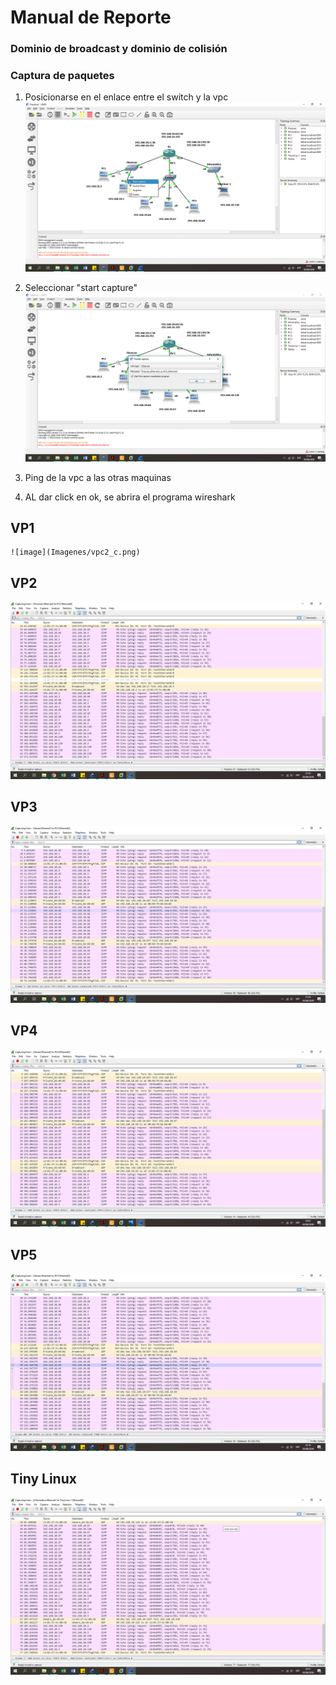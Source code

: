 # Manual de Reporte

### Dominio de broadcast y dominio de colisión 

### Captura de paquetes

1. Posicionarse en el enlace entre el switch y la vpc 
     ![image](Imagenes/0.png)

2. Seleccionar "start capture"
    ![image](Imagenes/1.png)

3. Ping de la vpc a las otras maquinas

4. AL dar click en ok, se abrira el programa wireshark

## VP1
    ![image](Imagenes/vpc2_c.png)
    
## VP2
   ![image](Imagenes/vpc3_c.png)

## VP3
  ![image](Imagenes/vpc4_c.png)

## VP4
  ![image](Imagenes/vpc_c.png)
  
## VP5
  ![image](Imagenes/vpc5_c.png)
  
## Tiny Linux 
  ![image](Imagenes/tiny_c.png)
